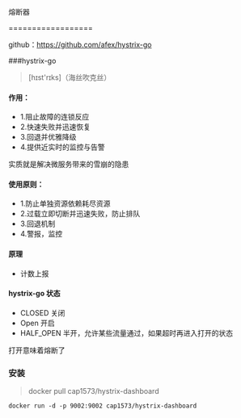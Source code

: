 熔断器

==================

github：https://github.com/afex/hystrix-go

###hystrix-go  

>[hɪst'rɪks]（海丝吹克丝）

#### 作用：

* 1.阻止故障的连锁反应
* 2.快速失败并迅速恢复
* 3.回退并优雅降级
* 4.提供近实时的监控与告警

实质就是解决微服务带来的雪崩的隐患

#### 使用原则：

* 1.防止单独资源依赖耗尽资源
* 2.过载立即切断并迅速失败，防止排队
* 3.回退机制
* 4.警报，监控

#### 原理

* 计数上报

#### hystrix-go 状态

* CLOSED 关闭
* Open 开启
* HALF_OPEN 半开，允许某些流量通过，如果超时再进入打开的状态

打开意味着熔断了

### 安装

>docker pull cap1573/hystrix-dashboard

```
docker run -d -p 9002:9002 cap1573/hystrix-dashboard
```







